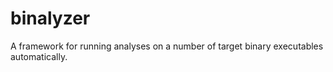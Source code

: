 # binalyzer
A framework for running analyses on a number of target binary executables automatically.
